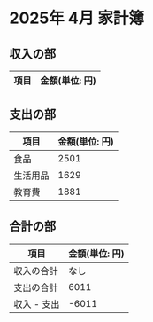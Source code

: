 # 2025年 4月 家計簿

## 収入の部
|項目|金額(単位: 円)|
|--|--|

## 支出の部
|項目|金額(単位: 円)|
|--|--|
|食品|2501|
|生活用品|1629|
|教育費|1881|

## 合計の部
|項目|金額(単位: 円)|
|--|--|
|収入の合計|なし|
|支出の合計|6011|
|収入 - 支出|-6011|
